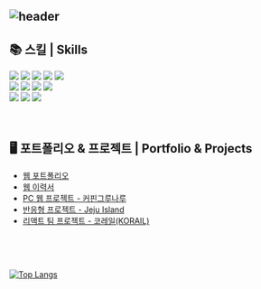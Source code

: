 
![header](https://capsule-render.vercel.app/api?type=venom&height=200&text=Hello%20World!&fontSize=70&color=auto&stroke=auto)
---
## 📚 스킬 | Skills
<div>
  <img src="https://img.shields.io/badge/HTML5-E34F26?style=for-the-badge&logo=html5&logoColor=white">  <!-- html5 -->
  <img src="https://img.shields.io/badge/CSS3-1572B6?style=for-the-badge&logo=css3&logoColor=white">  <!-- css3 -->
  <img src="https://img.shields.io/badge/JavaScript-F7DF1E?style=for-the-badge&logo=JavaScript&logoColor=white">  <!-- JavaScript -->
  <img src="https://img.shields.io/badge/jQuery-0769AD?style=for-the-badge&logo=jquery&logoColor=white">  <!-- jquery -->
  <img src="https://img.shields.io/badge/Bootstrap-563D7C?style=for-the-badge&logo=bootstrap&logoColor=white">  <!-- bootstrap --> <br/>
  <img src="https://img.shields.io/badge/React-20232A?style=for-the-badge&logo=react&logoColor=61DAFB">  <!-- react -->
  <img src="https://img.shields.io/badge/Vue.js-35495E?style=for-the-badge&logo=vue.js&logoColor=4FC08D">  <!-- vue.js -->
  <img src="https://img.shields.io/badge/MySQL-00000F?style=for-the-badge&logo=mysql&logoColor=white">  <!-- mysql -->
  <img src="https://img.shields.io/badge/PHP-777BB4?style=for-the-badge&logo=php&logoColor=white">  <!-- php --> <br/>
  <img src="https://img.shields.io/badge/MariaDB-003545?style=for-the-badge&logo=mariadb&logoColor=white">  <!-- mariadb -->
  <img src="https://img.shields.io/badge/Firebase-039BE5?style=for-the-badge&logo=Firebase&logoColor=white">  <!-- Firebase -->
  <img src="https://img.shields.io/badge/Figma-F24E1E?style=for-the-badge&logo=figma&logoColor=white">  <!-- figma -->
</div>
<br />
<br />

## 🖥 포트폴리오 & 프로젝트 | Portfolio & Projects
  - [웹 포트폴리오](https://kkwoou.mycafe24.com/profile)
  - [웹 이력서](https://kkwoou.mycafe24.com/profile/resume/resume2.html)
  - [PC 웹 프로젝트 - 커핀그루나루](https://kkwoou.mycafe24.com)
  - [반응형 프로젝트 - Jeju Island](https://kkwoou.mycafe24.com/media)
  - [리액트 팀 프로젝트 - 코레일(KORAIL)](https://react-project-9360a.web.app/)    
<br />
<br />







<!-- 사용하는 언어 비율(Top Languages Card) -->
##
[![Top Langs](https://github-readme-stats.vercel.app/api/top-langs/?username=ru0dn7&layout=compact&langs_count=6)](https://github.com/anuraghazra/github-readme-stats)


<!--
# GitHub 평판을 나타내는 위젯
[![ru0dn7's GitHub stats](https://github-readme-stats.vercel.app/api?username=ru0dn7)](https://github.com/anuraghazra/github-readme-stats)
-->



<!--
**ru0dn7/ru0dn7** is a ✨ _special_ ✨ repository because its `README.md` (this file) appears on your GitHub profile.

Here are some ideas to get you started:

- 🔭 I’m currently working on ...
- 🌱 I’m currently learning ...
- 👯 I’m looking to collaborate on ...
- 🤔 I’m looking for help with ...
- 💬 Ask me about ...
- 📫 How to reach me: ...
- 😄 Pronouns: ...
- ⚡ Fun fact: ...

방문자 수 뱃지
[![hits](https://myhits.vercel.app/api/hit/https%3A%2F%2Fgithub.com%2Fru0dn7?color=blue&label=hits&size=medium)](https://myhits.vercel.app)

-->
